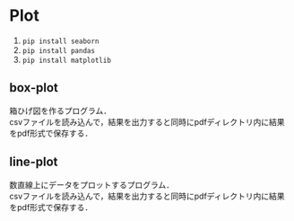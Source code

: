 # Plot
1. <code>pip install seaborn</code>
2. <code>pip install pandas</code>
3. <code>pip install matplotlib</code>

## box-plot
箱ひげ図を作るプログラム．<br>
csvファイルを読み込んで，結果を出力すると同時にpdfディレクトリ内に結果をpdf形式で保存する．

## line-plot
数直線上にデータをプロットするプログラム．<br>
csvファイルを読み込んで，結果を出力すると同時にpdfディレクトリ内に結果をpdf形式で保存する．
